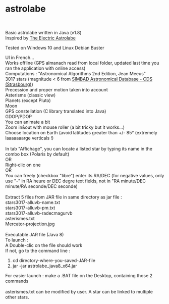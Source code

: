 # astrolabe
<br>

Basic astrolabe written in Java (v1.8)
<br>Inspired by <a href="https://www.softpaz.com/software/download-the-electric-astrolabe-windows-45796.htm">The Electric Astrolabe</a>
<p>Tested on Windows 10 and Linux Debian Buster</p>
UI in French...
<br>
Works offline (GPS almanach read from local folder, updated last time you ran the application with online access)
<br>
Computations : "Astronomical Algorithms 2nd Edition, Jean Meeus"
<br>
3017 stars (magnitude < 6 from <a href="http://simbad.u-strasbg.fr/simbad/">SIMBAD Astronomical Database - CDS (Strasbourg)</a>)
<br>  
Precession and proper motion taken into account
<br>
Asterisms (classic view)
<br>
Planets (except Pluto) 
<br>
Moon
<br>
GPS constellation (C library translated into Java)
<br>
GDOP/PDOP
<br>
You can animate a bit
<br>
Zoom in&out with mouse roller (a bit tricky but it works...)
<br>
Choose location on Earth (avoid latitudes greater than +/- 85° (extremely laaaaaaarge verticals !)
<br>
<br>
In tab "Affichage", you can locate a listed star by typing its name in the combo box (Polaris by default)
<br>
OR
<br>
Right-clic on one
<br>
OR
<br>
You can freely (checkbox "libre") enter its RA/DEC (for negative values, only use "-" in RA heure or DEC degre text fields, not in "RA minute/DEC minute/RA seconde/DEC seconde) 
<br>
<br>
Extract 5 files from JAR file in same directory as jar file :
<br>stars3017-alluvb-name.txt
<br>stars3017-alluvb-pm.txt
<br>stars3017-alluvb-radecmagurvb
<br>asterismes.txt
<br>Mercator-projection.jpg
<br>
<br>
Executable JAR file (Java 8)
<br>
To launch : 
<br>
A Double-clic on the file should work
<br>
If not, go to the command line :
<ol>
  <li>cd directory-where-you-saved-JAR-file</li>
  <li>jar -jar astrolabe_java8_x64.jar</li>
</ol>  
For easier launch : make a .BAT file on the Desktop, containing those 2 commands
<br>
<br>
asterismes.txt can be modified by user. A star can be linked to multiple other stars.